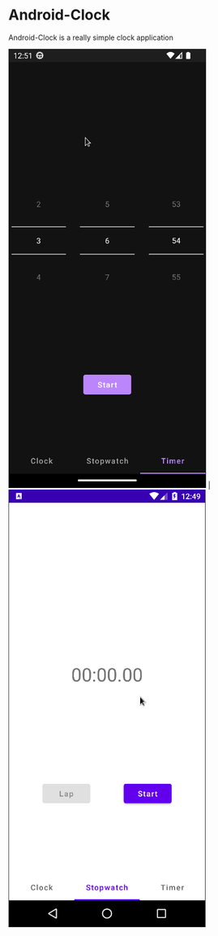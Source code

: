 # Android-Clock

Android-Clock is a really simple clock application

![](https://github.com/decqart/Android-Clock/blob/master/dark-screenshot.png) | ![](https://github.com/decqart/Android-Clock/blob/master/light-screenshot.png)
